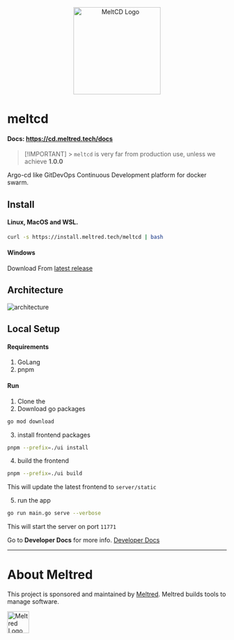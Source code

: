 <div align="center">
    <img alt="MeltCD Logo" height="200px" src="https://github.com/meltred/meltcd/assets/82411321/52b0c441-0d63-4afb-b5a6-fec145e3ba26">
</div>

# meltcd

#### Docs: https://cd.meltred.tech/docs

> [!IMPORTANT] > `meltcd` is very far from production use, unless we achieve **1.0.0**

Argo-cd like GitDevOps Continuous Development platform for docker swarm.

## Install

#### Linux, MacOS and WSL.

```bash
curl -s https://install.meltred.tech/meltcd | bash
```

#### Windows

Download From [latest release](https://github.com/meltred/meltcd/releases/latest)

## Architecture

![architecture](https://github.com/meltred/meltcd/assets/82411321/9af15c33-627d-4e10-9952-0bd9e6422bbd)

## Local Setup

#### Requirements

1. GoLang
2. pnpm

#### Run

1. Clone the
2. Download go packages

```bash
go mod download
```

3. install frontend packages

```bash
pnpm --prefix=./ui install
```

4. build the frontend

```bash
pnpm --prefix=./ui build
```

This will update the latest frontend to `server/static`

5. run the app

```bash
go run main.go serve --verbose
```

This will start the server on port `11771`

Go to **Developer Docs** for more info. [Developer Docs](https://https://github.com/meltred/meltcd/tree/main/docs/dev)

---

# About Meltred

This project is sponsored and maintained by [Meltred](https://meltred.com). Meltred builds tools to manage software.

<a href="https://meltred.com"><img src="https://i.imgur.com/Lq1q7vO.png" alt="Meltred Logo" loading="lazy" height="50px" /></a>
